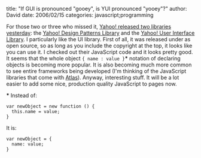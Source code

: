 
title: "If GUI is pronounced \"gooey\", is YUI pronounced \"yooey\"?"
author: David
date: 2006/02/15
categories: javascript;programming

For those two or three who missed it, [Yahoo! released two libraries yesterday](http://www.yuiblog.com/): the [Yahoo! Design Patterns Library](http://developer.yahoo.net/ypatterns) and the [Yahoo! User Interface Library](http://developer.yahoo.net/yui). I particularly like the UI library. First of all, it was released under as open source, so as long as you include the copyright at the top, it looks like you can use it. I checked out their JavaScript code and it looks pretty good. It seems that the whole object `{ name : value }`__*__ notation of declaring objects is becoming more popular. It is also becoming much more common to see entire frameworks being developed (I'm thinking of the JavaScript libraries that come with [Atlas](http://atlas.asp.net)). Anyway, interesting stuff. It will be a lot easier to add some nice, production quality JavaScript to pages now.

__*__ Instead of:

    var newObject = new function () {
      this.name = value;
    }

It is:

    var newObject = {
      name: value;
    }

